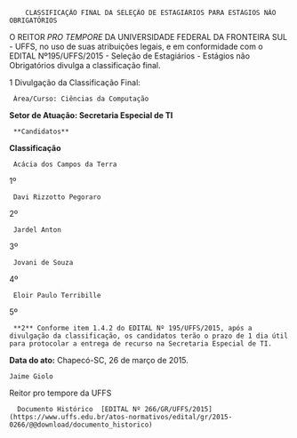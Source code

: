         CLASSIFICAÇÃO FINAL DA SELEÇÃO DE ESTAGIÁRIOS PARA ESTÁGIOS NÃO OBRIGATÓRIOS  

O REITOR *PRO TEMPORE* DA UNIVERSIDADE FEDERAL DA FRONTEIRA SUL - UFFS, no uso de suas atribuições legais, e em conformidade com o EDITAL Nº195/UFFS/2015 - Seleção de Estagiários - Estágios não Obrigatórios divulga a classificação final.

 1 Divulgação da Classificação Final:

     Área/Curso: Ciências da Computação

 **Setor de Atuação: Secretaria Especial de TI**

     **Candidatos**

   **Classificação**

     Acácia dos Campos da Terra

   1º

     Davi Rizzotto Pegoraro

   2º

     Jardel Anton

   3º

     Jovani de Souza

   4º

     Eloir Paulo Terribille

   5º

     **2** Conforme item 1.4.2 do EDITAL Nº 195/UFFS/2015, após a divulgação da classificação, os candidatos terão o prazo de 1 dia útil para protocolar a entrega de recurso na Secretaria Especial de TI.

  

   **Data do ato:** Chapecó-SC, 26 de março de 2015.   
 

    Jaime Giolo   
 Reitor pro tempore da UFFS 

      Documento Histórico  [EDITAL Nº 266/GR/UFFS/2015](https://www.uffs.edu.br/atos-normativos/edital/gr/2015-0266/@@download/documento_historico)     
      
